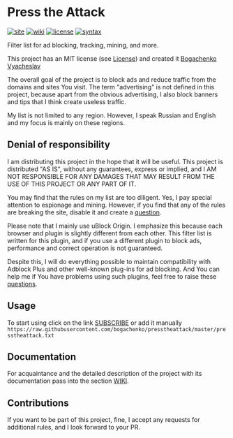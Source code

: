 <!--
This file is part of the Press the Attack project,
Copyright (c) 2019 Bogachenko Vyacheslav

Press the Attack is a free project: you can distribute it and/or modify
it in accordance with the MIT license published by the Massachusetts Institute of Technology.

The Press the Attack project is distributed in the hope that it will be useful,
and is provided "AS IS", WITHOUT ANY WARRANTY, EXPRESSLY EXPRESSED OR IMPLIED.
WE ARE NOT RESPONSIBLE FOR ANY DAMAGES DUE TO THE USE OF THIS PROJECT OR ITS PARTS.
For more information, see the MIT license.

Author: Bogachenko Vyacheslav <https://github.com/bogachenko>
Email: bogachenkove@gmail.com
Github: https://github.com/bogachenko/presstheattack/
Last modified: January 1, 2019
License: MIT <https://github.com/bogachenko/presstheattack/blob/master/LICENSE.md>
Problem reports: https://github.com/bogachenko/presstheattack/issues
Title: README.md
URL: https://raw.githubusercontent.com/bogachenko/presstheattack/master/README.md
Wiki: https://github.com/bogachenko/presstheattack/wiki

Download the entire Press the Attack project at https://github.com/bogachenko/presstheattack/archive/master.zip -->

# Press the Attack
[![site](https://img.shields.io/badge/site-up-%233fb912.svg)](https://bogachenko.github.io/presstheattack/)
[![wiki](https://img.shields.io/badge/wiki-up-%233fb912.svg)](https://github.com/bogachenko/presstheattack/wiki)
[![license](https://img.shields.io/badge/license-MIT-%233fb912.svg)](https://raw.githubusercontent.com/bogachenko/presstheattack/master/LICENSE.md)
[![syntax](https://img.shields.io/badge/syntax-uBlock%20Origin-%23c61300.svg)](https://github.com/gorhill/uBlock/wiki/Static-filter-syntax)

Filter list for ad blocking, tracking, mining, and more.

This project has an MIT license (see [License](https://raw.githubusercontent.com/bogachenko/presstheattack/master/LICENSE.md)) and created it [Bogachenko Vyacheslav](https://github.com/bogachenko)

The overall goal of the project is to block ads and reduce traffic from the domains and sites You visit.
The term "advertising" is not defined in this project, because apart from the obvious advertising, I also block banners and tips that I think create useless traffic.

My list is not limited to any region. However, I speak Russian and English and my focus is mainly on these regions.

## Denial of responsibility

I am distributing this project in the hope that it will be useful. This project is distributed "AS IS", without any guarantees, express or implied, and I AM NOT RESPONSIBLE FOR ANY DAMAGES THAT MAY RESULT FROM THE USE OF THIS PROJECT OR ANY PART OF IT.

You may find that the rules on my list are too diligent. Yes, I pay special attention to espionage and mining.
However, if you find that any of the rules are breaking the site, disable it and create a [question](https://github.com/bogachenko/presstheattack/issues).

Please note that I mainly use uBlock Origin. I emphasize this because each browser and plugin is slightly different from each other. This filter list is written for this plugin, and if you use a different plugin to block ads, performance and correct operation is not guaranteed.

Despite this, I will do everything possible to maintain compatibility with Adblock Plus and other well-known plug-ins for ad blocking. And You can help me if You have problems using such plugins, feel free to raise these [questions](https://github.com/bogachenko/presstheattack/issues).

## Usage

To start using click on the link [SUBSCRIBE](https://subscribe.adblockplus.org/?location=https%3A%2F%2Fraw.githubusercontent.com%2Fbogachenko%2Fpresstheattack%2Fmaster%2Fpresstheattack.txt&title=Press%20the%20Attack) or add it manually `https://raw.githubusercontent.com/bogachenko/presstheattack/master/presstheattack.txt`

## Documentation

For acquaintance and the detailed description of the project with its documentation pass into the section [WIKI](https://github.com/bogachenko/presstheattack/wiki).

## Contributions

If you want to be part of this project, fine, I accept any requests for additional rules, and I look forward to your PR.